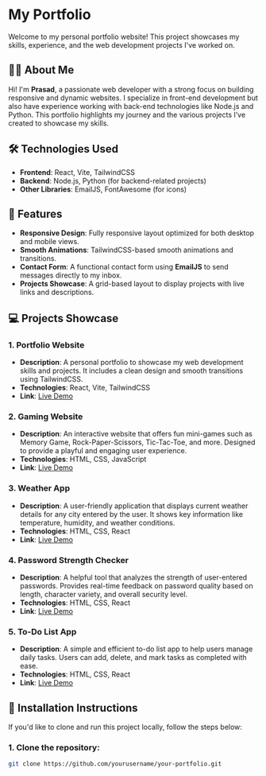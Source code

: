 # My Portfolio

Welcome to my personal portfolio website! This project showcases my skills, experience, and the web development projects I've worked on.

## 🧑‍💻 About Me

Hi! I'm **Prasad**, a passionate web developer with a strong focus on building responsive and dynamic websites. I specialize in front-end development but also have experience working with back-end technologies like Node.js and Python. This portfolio highlights my journey and the various projects I’ve created to showcase my skills.

## 🛠️ Technologies Used

- **Frontend**: React, Vite, TailwindCSS
- **Backend**: Node.js, Python (for backend-related projects)
- **Other Libraries**: EmailJS, FontAwesome (for icons)

## 🚀 Features

- **Responsive Design**: Fully responsive layout optimized for both desktop and mobile views.
- **Smooth Animations**: TailwindCSS-based smooth animations and transitions.
- **Contact Form**: A functional contact form using **EmailJS** to send messages directly to my inbox.
- **Projects Showcase**: A grid-based layout to display projects with live links and descriptions.

## 💻 Projects Showcase

### 1. **Portfolio Website**
   - **Description**: A personal portfolio to showcase my web development skills and projects. It includes a clean design and smooth transitions using TailwindCSS.
   - **Technologies**: React, Vite, TailwindCSS
   - **Link**: [Live Demo](https://yourwebsite.com)

### 2. **Gaming Website**
   - **Description**: An interactive website that offers fun mini-games such as Memory Game, Rock-Paper-Scissors, Tic-Tac-Toe, and more. Designed to provide a playful and engaging user experience.
   - **Technologies**: HTML, CSS, JavaScript
   - **Link**: [Live Demo](https://vdp-gaming-hub.netlify.app/)

### 3. **Weather App**
   - **Description**: A user-friendly application that displays current weather details for any city entered by the user. It shows key information like temperature, humidity, and weather conditions.
   - **Technologies**: HTML, CSS, React
   - **Link**: [Live Demo](https://vdp-weather-app.vercel.app/)

### 4. **Password Strength Checker**
   - **Description**: A helpful tool that analyzes the strength of user-entered passwords. Provides real-time feedback on password quality based on length, character variety, and overall security level.
   - **Technologies**: HTML, CSS, React
   - **Link**: [Live Demo](https://vdp-pwd-strength.vercel.app/)

### 5. **To-Do List App**
   - **Description**: A simple and efficient to-do list app to help users manage daily tasks. Users can add, delete, and mark tasks as completed with ease.
   - **Technologies**: HTML, CSS, React
   - **Link**: [Live Demo](https://vdp-todo-list.vercel.app/)

## 📝 Installation Instructions

If you'd like to clone and run this project locally, follow the steps below:

### 1. Clone the repository:
```bash
git clone https://github.com/yourusername/your-portfolio.git
